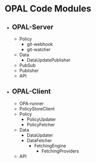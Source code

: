# OPAL Code Modules


 - ## OPAL-Server
    - Policy
        - git-webhook
        - git-watcher
    - Data
        - DataUpdatePublisher
    - PubSub
    - Publisher
    - API




- ## OPAL-Client
    - OPA-runner
    - PolicyStoreClient
    - Policy
        - PolicyUpdater
        - PolicyFetcher
    - Data
        - DataUpdater
        - DataFetcher
            - FetchingEngine
                - FetchingProviders
    - API




